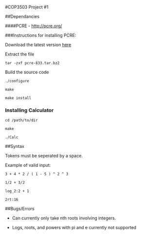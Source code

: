 #COP3503 Project #1

##Dependancies

####PCRE - http://pcre.org/

###Instructions for installing PCRE:

Download the latest version [here](http://ftp.csx.cam.ac.uk/pub/software/programming/pcre/)

Extract the file

    tar -zxf pcre-833.tar.bz2 

Build the source code

    ./configure

    make 

    make install

### Installing Calculator

    cd /path/to/dir

    make
    
    ./Calc

##Syntax

Tokens must be seperated by a space.

Example of valid input:

    3 + 4 * 2 / ( 1 - 5 ) ^ 2 ^ 3
    
    1/2 + 3/2
    
    log_2:2 + 1

    2rt:16

##Bugs/Errors

* Can currently only take nth roots involving integers.

* Logs, roots, and powers with pi and e currently not supported 
 
